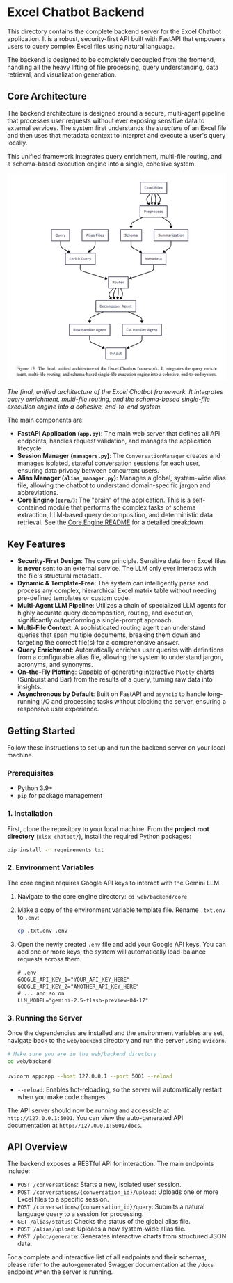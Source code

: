 # Excel Chatbot Backend

This directory contains the complete backend server for the Excel Chatbot application. It is a robust, security-first API built with FastAPI that empowers users to query complex Excel files using natural language.

The backend is designed to be completely decoupled from the frontend, handling all the heavy lifting of file processing, query understanding, data retrieval, and visualization generation.

## Core Architecture

The backend architecture is designed around a secure, multi-agent pipeline that processes user requests without ever exposing sensitive data to external services. The system first understands the *structure* of an Excel file and then uses that metadata context to interpret and execute a user's query locally.

This unified framework integrates query enrichment, multi-file routing, and a schema-based execution engine into a single, cohesive system.

![Final Unified Architecture](../../image/README_2025-06-26-18-56-07.png)

*The final, unified architecture of the Excel Chatbot framework. It integrates query enrichment, multi-file routing, and the schema-based single-file execution engine into a cohesive, end-to-end system.*

The main components are:
- **FastAPI Application (`app.py`)**: The main web server that defines all API endpoints, handles request validation, and manages the application lifecycle.
- **Session Manager (`managers.py`)**: The `ConversationManager` creates and manages isolated, stateful conversation sessions for each user, ensuring data privacy between concurrent users.
- **Alias Manager (`alias_manager.py`)**: Manages a global, system-wide alias file, allowing the chatbot to understand domain-specific jargon and abbreviations.
- **Core Engine (`core/`)**: The "brain" of the application. This is a self-contained module that performs the complex tasks of schema extraction, LLM-based query decomposition, and deterministic data retrieval. See the [Core Engine README](./core/README.md) for a detailed breakdown.

## Key Features

- **Security-First Design**: The core principle. Sensitive data from Excel files is **never** sent to an external service. The LLM only ever interacts with the file's structural metadata.
- **Dynamic & Template-Free**: The system can intelligently parse and process any complex, hierarchical Excel matrix table without needing pre-defined templates or custom code.
- **Multi-Agent LLM Pipeline**: Utilizes a chain of specialized LLM agents for highly accurate query decomposition, routing, and execution, significantly outperforming a single-prompt approach.
- **Multi-File Context**: A sophisticated routing agent can understand queries that span multiple documents, breaking them down and targeting the correct file(s) for a comprehensive answer.
- **Query Enrichment**: Automatically enriches user queries with definitions from a configurable alias file, allowing the system to understand jargon, acronyms, and synonyms.
- **On-the-Fly Plotting**: Capable of generating interactive `Plotly` charts (Sunburst and Bar) from the results of a query, turning raw data into insights.
- **Asynchronous by Default**: Built on FastAPI and `asyncio` to handle long-running I/O and processing tasks without blocking the server, ensuring a responsive user experience.

## Getting Started

Follow these instructions to set up and run the backend server on your local machine.

### Prerequisites

- Python 3.9+
- `pip` for package management

### 1. Installation

First, clone the repository to your local machine. From the **project root directory** (`xlsx_chatbot/`), install the required Python packages:

```bash
pip install -r requirements.txt
```

### 2. Environment Variables

The core engine requires Google API keys to interact with the Gemini LLM.

1.  Navigate to the core engine directory: `cd web/backend/core`
2.  Make a copy of the environment variable template file. Rename `.txt.env` to `.env`:
    ```bash
    cp .txt.env .env
    ```
3.  Open the newly created `.env` file and add your Google API keys. You can add one or more keys; the system will automatically load-balance requests across them.

    ```dotenv
    # .env
    GOOGLE_API_KEY_1="YOUR_API_KEY_HERE"
    GOOGLE_API_KEY_2="ANOTHER_API_KEY_HERE"
    # ... and so on
    LLM_MODEL="gemini-2.5-flash-preview-04-17"
    ```

### 3. Running the Server

Once the dependencies are installed and the environment variables are set, navigate back to the `web/backend` directory and run the server using `uvicorn`.

```bash
# Make sure you are in the web/backend directory
cd web/backend

uvicorn app:app --host 127.0.0.1 --port 5001 --reload
```
- `--reload`: Enables hot-reloading, so the server will automatically restart when you make code changes.

The API server should now be running and accessible at `http://127.0.0.1:5001`. You can view the auto-generated API documentation at `http://127.0.0.1:5001/docs`.

## API Overview

The backend exposes a RESTful API for interaction. The main endpoints include:

-   `POST /conversations`: Starts a new, isolated user session.
-   `POST /conversations/{conversation_id}/upload`: Uploads one or more Excel files to a specific session.
-   `POST /conversations/{conversation_id}/query`: Submits a natural language query to a session for processing.
-   `GET /alias/status`: Checks the status of the global alias file.
-   `POST /alias/upload`: Uploads a new system-wide alias file.
-   `POST /plot/generate`: Generates interactive charts from structured JSON data.

For a complete and interactive list of all endpoints and their schemas, please refer to the auto-generated Swagger documentation at the `/docs` endpoint when the server is running.
